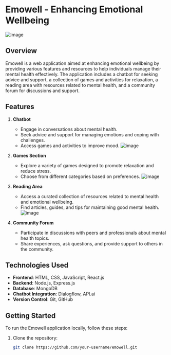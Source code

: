 # Emowell - Enhancing Emotional Wellbeing
![image](https://github.com/MonalikaPatnaik/Devcation/assets/99342612/60242023-2aa2-4593-ab96-f2822294a073)


## Overview
Emowell is a web application aimed at enhancing emotional wellbeing by providing various features and resources to help individuals manage their mental health effectively. The application includes a chatbot for seeking advice and support, a collection of games and activities for relaxation, a reading area with resources related to mental health, and a community forum for discussions and support.

## Features
1. **Chatbot**
   - Engage in conversations about mental health.
   - Seek advice and support for managing emotions and coping with challenges.
   - Access games and activities to improve mood.
     ![image](https://github.com/MonalikaPatnaik/Devcation/assets/99342612/b5cd6bc6-8db9-4ab2-a012-c946926c5e1f)


2. **Games Section**
   - Explore a variety of games designed to promote relaxation and reduce stress.
   - Choose from different categories based on preferences.
     ![image](https://github.com/MonalikaPatnaik/Devcation/assets/99342612/93a7c3d5-fd8d-46dd-b622-45d4ef378162)


3. **Reading Area**
   - Access a curated collection of resources related to mental health and emotional wellbeing.
   - Find articles, guides, and tips for maintaining good mental health.
     ![image](https://github.com/MonalikaPatnaik/Devcation/assets/99342612/4c80940d-9b50-42f6-8055-c172ea57ebd6)


4. **Community Forum**
   - Participate in discussions with peers and professionals about mental health topics.
   - Share experiences, ask questions, and provide support to others in the community.

## Technologies Used
- **Frontend**: HTML, CSS, JavaScript, React.js
- **Backend**: Node.js, Express.js
- **Database**: MongoDB
- **Chatbot Integration**: Dialogflow, API.ai
- **Version Control**: Git, GitHub

## Getting Started
To run the Emowell application locally, follow these steps:

1. Clone the repository:
   ```bash
   git clone https://github.com/your-username/emowell.git
